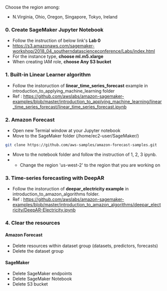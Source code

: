 Choose the region among:
- N.Virginia, Ohio, Oregon, Singapore, Tokyo, Ireland

### 0. Create SageMaker Jupyter Notebook
- Follow the instruction of below link's **Lab 0**
- https://s3.amazonaws.com/sagemaker-workshop/2018_04_southerndatascienceconference/Labs/index.html
- For the instance type, **choose ml.m5.xlarge**
- When creating IAM role, **choose Any S3 bucket**

### 1. Built-in Linear Learner algorithm
- Follow the instoruction of **linear_time_series_forecast** example in introduction_to_applying_machine_learning folder
- Ref : https://github.com/awslabs/amazon-sagemaker-examples/blob/master/introduction_to_applying_machine_learning/linear_time_series_forecast/linear_time_series_forecast.ipynb

### 2. Amazon Forecast
- Open new Termial window at your Jupyter notebook
- Move to the SageMaker folder (/home/ec2-user/SageMaker/)
```bash
git clone https://github.com/aws-samples/amazon-forecast-samples.git
```
- Move to the notebook folder and follow the instruction of 1, 2, 3 ipynb.
- * Change the region 'us-west-2' to the region that you are working on

### 3. Time-series forecasting with DeepAR
- Follow the instoruction of **deepar_electricity example** in introduction_to_amazon_algorithms folder.
- Ref : https://github.com/awslabs/amazon-sagemaker-examples/blob/master/introduction_to_amazon_algorithms/deepar_electricity/DeepAR-Electricity.ipynb

### 4. Clear the resources
#### Amazon Forecast
- Delete resources within dataset group (datasets, predictors, forecasts)
- Delete the dataset group
#### SageMaker
- Delete SageMaker endpoints
- Delete SageMaker Notebook
- Delete S3 bucket
